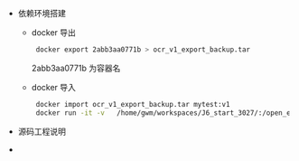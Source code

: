 
+ 依赖环境搭建    

  + docker 导出
    ```bash   
     docker export 2abb3aa0771b > ocr_v1_export_backup.tar   
    ```
    2abb3aa0771b 为容器名    
    
  + docker 导入
    ```bash
     docker import ocr_v1_export_backup.tar mytest:v1
     docker run -it -v   /home/gwm/workspaces/J6_start_3027/:/open_explorer  --shm-size 128G   mytest:v1  /bin/bash

    ```
    
+  源码工程说明

  +  
